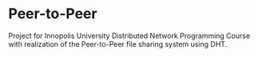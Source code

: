 # Peer-to-Peer
Project for Innopolis University Distributed Network Programming Course with realization of the Peer-to-Peer file sharing system using DHT.
